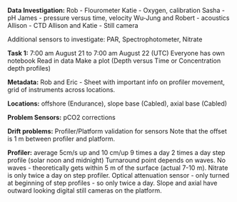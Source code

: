 
**Data Investigation:**
Rob - Flourometer
Katie - Oxygen, calibration
Sasha - pH
James - pressure versus time, velocity 
Wu-Jung and Robert - acoustics
Allison - CTD
Allison and Katie - Still camera

Additional sensors to investigate:
PAR, Spectrophotometer, Nitrate

**Task 1:**
7:00 am August 21 to 7:00 am August 22 (UTC)
Everyone has own notebook
Read in data
Make a plot (Depth versus Time or Concentration depth profiles)

**Metadata:**
Rob and Eric - Sheet with important info on profiler movement, grid of instruments across locations.

**Locations:**
offshore (Endurance), slope base (Cabled), axial base (Cabled)

**Problem Sensors:**
pCO2 corrections

**Drift problems:**
Profiler/Platform validation for sensors 
Note that the offset is 1 m between profiler and platform.

**Profiler:**
average 5cm/s up and 10 cm/up
9 times a day 
2 times a day step profile (solar noon and midnight) 
Turnaround point depends on waves.
No waves - theoretically gets within 5 m of the surface (actual 7-10 m).
Nitrate is only twice a day on step profiler. 
Optical attenuation sensor - only turned at beginning of step profiles - so only twice a day. 
Slope and axial have outward looking digital still cameras on the platform.







 
